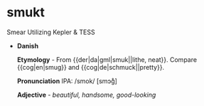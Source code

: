 # smukt
Smear Utilizing Kepler &amp; TESS


+ **Danish**

   **Etymology**
       - From {{der|da|gml|smuk||lithe, neat}}. Compare {{cog|en|smug}} and {{cog|de|schmuck||pretty}}.

   **Pronunciation**
   IPA: /smok/ [smɔɡ̊]

   **Adjective**
       - *beautiful, handsome, good-looking*
